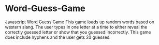 # Word-Guess-Game
Javascript Word Guess Game
This game loads up random words based on western slang. The user types in one letter at a time to either reveal the correctly guessed letter or show that you guessed incorrectly. This game does include hyphens and the user gets 20 guesses.
